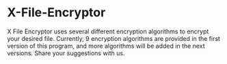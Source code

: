 # X-File-Encryptor
X File Encryptor uses several different encryption algorithms to encrypt your desired file. Currently, 9 encryption algorithms are provided in the first version of this program, and more algorithms will be added in the next versions. Share your suggestions with us.
